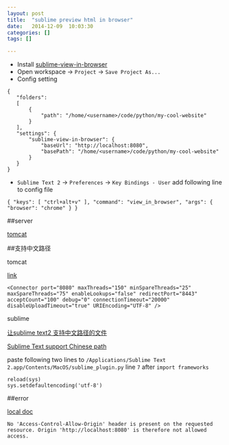 ```yaml
---
layout: post
title:  "sublime preview html in browser"
date:   2014-12-09	10:03:30
categories: []
tags: []

---
```



* Install [sublime-view-in-browser](https://github.com/adampresley/sublime-view-in-browser)
* Open workspace -> `Project` -> `Save Project As...`
* Config setting

```
{
   "folders":
   [
       {
           "path": "/home/<username>/code/python/my-cool-website"
       }
   ],
   "settings": {
       "sublime-view-in-browser": {
           "baseUrl": "http://localhost:8080",
           "basePath": "/home/<username>/code/python/my-cool-website"
       }
   }
}
```
	
* `Sublime Text 2` -> `Preferences` -> `Key Bindings - User` add following line to config file


```
{ "keys": [ "ctrl+alt+v" ], "command": "view_in_browser", "args": { "browser": "chrome" } }
```

##server

[tomcat](http://)

##支持中文路径

tomcat 

[link](http://blog.csdn.net/lwowen/article/details/658314)

```
<Connector port="8080" maxThreads="150" minSpareThreads="25" 
maxSpareThreads="75" enableLookups="false" redirectPort="8443" 
acceptCount="100" debug="0" connectionTimeout="20000" 
disableUploadTimeout="true" URIEncoding="UTF-8" />
```

sublime 

[让sublime text2 支持中文路径的文件](http://www.cnblogs.com/wangrui-techbolg/archive/2013/04/22/3036817.html)

[Sublime Text support Chinese path](http://www.programmershare.com/829945/)

paste following two lines to `/Applications/Sublime Text 2.app/Contents/MacOS/sublime_plugin.py` line `7` after `import frameworks`

```
reload(sys)  
sys.setdefaultencoding('utf-8') 
```

##error

[local doc](http://localhost:8080/docs/config/filter.html)

`No 'Access-Control-Allow-Origin' header is present on the requested resource. Origin 'http://localhost:8080' is therefore not allowed access. `


